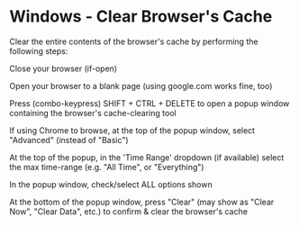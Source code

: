 # Windows - Clear Browser's Cache
Clear the entire contents of the browser's cache by performing the following steps:


Close your browser (if-open)

Open your browser to a blank page (using google.com works fine, too)

Press (combo-keypress)    SHIFT + CTRL + DELETE    to open a popup window containing the browser's cache-clearing tool

If using Chrome to browse, at the top of the popup window, select "Advanced" (instead of "Basic")

At the top of the popup, in the 'Time Range' dropdown (if available) select the max time-range (e.g. "All Time", or "Everything")

In the popup window, check/select ALL options shown

At the bottom of the popup window, press "Clear" (may show as "Clear Now", "Clear Data", etc.) to confirm & clear the browser's cache


